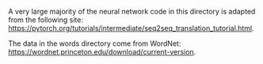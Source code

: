 A very large majority of the neural network code in this directory is adapted from the following site: https://pytorch.org/tutorials/intermediate/seq2seq_translation_tutorial.html.

The data in the words directory come from WordNet: https://wordnet.princeton.edu/download/current-version.